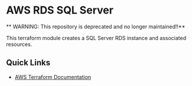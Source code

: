 # AWS RDS SQL Server

** WARNING: This repository is deprecated and no longer maintained!!**

This terraform module creates a SQL Server RDS instance and associated resources.

## Quick Links
 * [AWS Terraform Documentation](https://registry.terraform.io/providers/hashicorp/aws/latest/docs)
